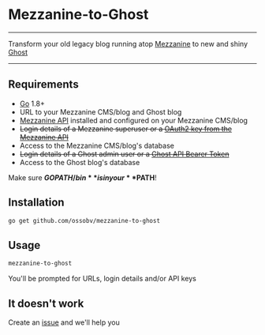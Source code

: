 # Mezzanine-to-Ghost

* * *

Transform your old legacy blog running atop [Mezzanine](https://github.com/stephenmcd/mezzanine) to new and shiny [Ghost](https://github.com/TryGhost/Ghost)

* * *

## Requirements

-   [Go](https://github.com/golang/go) 1.8+
-   URL to your Mezzanine CMS/blog and Ghost blog
-   [Mezzanine API](https://github.com/gcushen/mezzanine-api) installed and configured on your Mezzanine CMS/blog
-   ~~Login details of a Mezzanine superuser or a [OAuth2 key from the Mezzanine API](https://gcushen.github.io/mezzanine-api/authentication/#oauth2-authentication)~~
-   Access to the Mezzanine CMS/blog's database
-   ~~Login details of a Ghost admin user or a [Ghost API Bearer Token](https://api.ghost.org/docs/user-authentication)~~
-   Access to the Ghost blog's database

Make sure **$GOPATH/bin** is in your **$PATH**!

## Installation

```sh
go get github.com/ossobv/mezzanine-to-ghost
```

## Usage

```sh
mezzanine-to-ghost
```

You'll be prompted for URLs, login details and/or API keys

## It doesn't work

Create an [issue](https://github.com/ossobv/mezzanine-to-ghost/issues/new) and we'll help you
